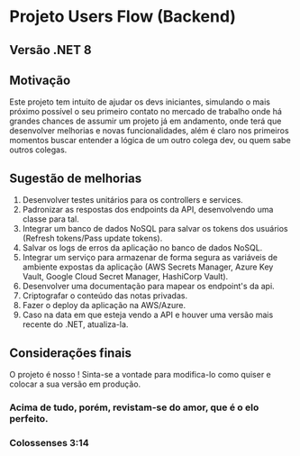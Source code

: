 # Projeto Users Flow (Backend)

## Versão .NET 8

## Motivação
Este projeto tem intuito de ajudar os devs iniciantes, simulando o mais próximo possível o seu primeiro contato no mercado de trabalho onde há grandes chances de assumir um projeto já em andamento, onde terá que desenvolver melhorias e novas funcionalidades, além é claro nos primeiros momentos buscar entender a lógica de um outro colega dev, ou quem sabe outros colegas.

## Sugestão de melhorias
1) Desenvolver testes unitários para os controllers e services.
2) Padronizar as respostas dos endpoints da API, desenvolvendo uma classe para tal.
3) Integrar um banco de dados NoSQL para salvar os tokens dos usuários (Refresh tokens/Pass update tokens).
4) Salvar os logs de erros da aplicação no banco de dados NoSQL.
5) Integrar um serviço para armazenar de forma segura as variáveis de ambiente expostas da aplicação (AWS Secrets Manager, Azure Key Vault, Google Cloud Secret Manager, HashiCorp Vault).
6) Desenvolver uma documentação para mapear os endpoint's da api.
7) Criptografar o conteúdo das notas privadas.
8) Fazer o deploy da aplicação na AWS/Azure.
9) Caso na data em que esteja vendo a API e houver uma versão mais recente do .NET, atualiza-la.

## Considerações finais
O projeto é nosso ! Sinta-se a vontade para modifica-lo como quiser e colocar a sua versão em produção.

### Acima de tudo, porém, revistam-se do amor, que é o elo perfeito.
### Colossenses 3:14
